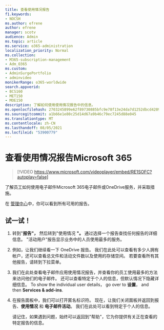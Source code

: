 ```yaml
---
title: 查看使用情况报告
f1.keywords:
- NOCSH
ms.author: efrene
author: efrene
manager: scotv
audience: Admin
ms.topic: article
ms.service: o365-administration
localization_priority: Normal
ms.collection:
- M365-subscription-management
- Adm_O365
ms.custom:
- AdminSurgePortfolio
- adminvideo
monikerRange: o365-worldwide
search.appverid:
- BCS160
- MET150
- MOE150
description: 了解如何使用使用情况报告中的信息。
ms.openlocfilehash: 2703245899e62f89730885bfc9e78f13e24da7d1252dbcd4209f1ddd6ce15292
ms.sourcegitcommit: a1b66e1e80c25d14d67a9b46c79ec7245d88e045
ms.translationtype: MT
ms.contentlocale: zh-CN
ms.lasthandoff: 08/05/2021
ms.locfileid: "53900779"
---
```

# <a name="review-usage-reports-in-microsoft-365"></a>查看使用情况报告Microsoft 365

> [!VIDEO https://www.microsoft.com/videoplayer/embed/RE1SOFC?autoplay=false]

了解员工如何使用电子邮件Microsoft 365电子邮件或OneDrive服务，并采取措施。

在 [管理中心](https://admin.microsoft.com)中，你可以看到所有可用的报告。

## <a name="try-it"></a>试一试！

1. 转到"**报告"，** 然后转到"使用情况 **"。** 通过选择一个报告查找任何报告的详细信息。 "活动用户"报告显示业务中的人员使用最多的服务。
1. 例如，让我们继续看一下 OneDrive 报告。 我们在此处可以查看有多少人拥有帐户，还可以查看总文件和活动文件数以及使用的存储空间。 若要查看所有其他报告，请转到下拉菜单。
1. 我们在此处查看电子邮件应用使用情况报告，并查看你的员工使用最多的方法来访问他们的电子邮件。 还可以查看特定于个人的信息，但默认情况下隐藏详细信息。 To show the individual user details， go over to **设置**， and then **Services & add-ins**.
1. 在报告面板中，我们可以打开匿名标识符。 现在，让我们关闭面板并返回到报告、**使用情况** 和 **电子邮件活动**。  我们在此处可以看到特定于个人的信息。

    请记住，如果遇到问题，始终可以返回到"帮助"，它为你提供有关正在查看的特定报告的信息。
